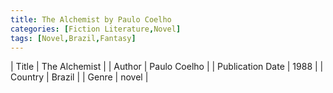 ```yaml
---
title: The Alchemist by Paulo Coelho
categories: [Fiction Literature,Novel]
tags: [Novel,Brazil,Fantasy]
---     
```

| Title | The Alchemist  |
| Author |  Paulo Coelho  |
| Publication Date | 1988   |
| Country | Brazil |
| Genre | novel  |
        